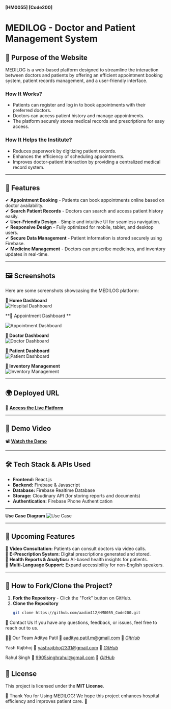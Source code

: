 **[HM0055] [Code200]**  
# **MEDILOG - Doctor and Patient Management System**  

## **📌 Purpose of the Website**  
MEDILOG is a web-based platform designed to streamline the interaction between doctors and patients by offering an efficient appointment booking system, patient records management, and a user-friendly interface.  

### **How It Works?**  
- Patients can register and log in to book appointments with their preferred doctors.  
- Doctors can access patient history and manage appointments.  
- The platform securely stores medical records and prescriptions for easy access.  

### **How It Helps the Institute?**  
- Reduces paperwork by digitizing patient records.  
- Enhances the efficiency of scheduling appointments.  
- Improves doctor-patient interaction by providing a centralized medical record system.  

---

## **🌟 Features**  

✔ **Appointment Booking** - Patients can book appointments online based on doctor availability.  
✔ **Search Patient Records** - Doctors can search and access patient history easily.  
✔ **User-Friendly Design** - Simple and intuitive UI for seamless navigation.  
✔ **Responsive Design** - Fully optimized for mobile, tablet, and desktop users.  
✔ **Secure Data Management** - Patient information is stored securely using Firebase.  
✔ **Medicine Management** - Doctors can prescribe medicines, and inventory updates in real-time.  

---

## **🖼️ Screenshots**  
Here are some screenshots showcasing the MEDILOG platform:  

**🔹 Home Dashboard**  
![Hospital Dashboard](https://github.com/aadim112/HM0055_Code200/blob/main/src/Assets/Home.png)  

**🔹 Appointment Dashboard **  

![Appointment Dashboard](https://github.com/aadim112/HM0055_Code200/blob/main/src/Assets/appointment.png)   

**🔹 Doctor Dashboard**  
![Doctor Dashboard](https://github.com/aadim112/HM0055_Code200/blob/main/src/Assets/Doctor_dashboard.png)  

**🔹 Patient Dashboard**  
![Patient Dashboard](https://github.com/aadim112/HM0055_Code200/blob/main/src/Assets/patient.png)  

**🔹 Inventory Management**  
![Inventory Management](https://github.com/aadim112/HM0055_Code200/blob/main/src/Assets/Inventory.png)  

---

## **🌍 Deployed URL**  
🔗 **[Access the Live Platform](https://aadim112.github.io/HM0055_Code200/)**  

---

## **🎥 Demo Video**  
📽️ **[Watch the Demo](https://www.youtube.com/watch?v=S4eIyM2mN5Y)**  

---

## **🛠️ Tech Stack & APIs Used**  

- **Frontend:** React.js  
- **Backend:** Firebase & Javascript 
- **Database:** Firebase Realtime Database  
- **Storage:** Cloudinary API (for storing reports and documents)  
- **Authentication:** Firebase Phone Authentication
---
**Use Case Diagram**
![Use Case](https://github.com/aadim112/HM0055_Code200/blob/main/src/Assets/usecase.png)

---

## **🚀 Upcoming Features**  

🔹 **Video Consultation:** Patients can consult doctors via video calls.  
🔹 **E-Prescription System:** Digital prescriptions generated and stored.  
🔹 **Health Reports & Analytics:** AI-based health insights for patients.  
🔹 **Multi-Language Support:** Expand accessibility for non-English speakers.  

---

## **📖 How to Fork/Clone the Project?**  

1. **Fork the Repository** - Click the "Fork" button on GitHub.  
2. **Clone the Repository**  
   ```bash
   git clone https://github.com/aadim112/HM0055_Code200.git
📩 Contact Us
If you have any questions, feedback, or issues, feel free to reach out to us.

👨‍💻 Our Team
Aditya Patil
📧 aaditya.patil.m@gmail.com
🔗 *[GitHub](https://github.com/aadim112)*

Yash Rajbhoj
📧 yashrajbhoj2331@gmail.com
🔗 *[GitHub](https://github.com/Yash-Rajbhoj2001)*

Rahul Singh
📧 9905singhrahul@gmail.com
🔗 *[GitHub](https://github.com/868Rahul)*

## **📜 License**  
This project is licensed under the **MIT License**.  



🚀 Thank You for Using MEDILOG!
We hope this project enhances hospital efficiency and improves patient care. 💙
